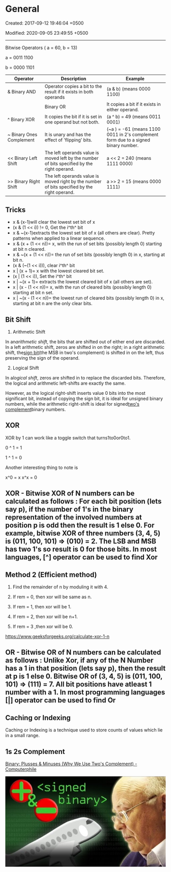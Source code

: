 # General

Created: 2017-09-12 19:46:04 +0500

Modified: 2020-09-05 23:49:55 +0500

---

Bitwise Operators ( a = 60, b = 13)

a = 0011 1100

b = 0000 1101

| **Operator**              | **Description**                                                                              | **Example**                                                                          |
|---------------|------------------------------|----------------------------|
| & Binary AND              | Operator copies a bit to the result if it exists in both operands                            | (a & b) (means 0000 1100)                                                            |
| | Binary OR              | It copies a bit if it exists in either operand.                                              | (a | b) = 61 (means 0011 1101)                                                      |
| ^ Binary XOR             | It copies the bit if it is set in one operand but not both.                                  | (a ^ b) = 49 (means 0011 0001)                                                      |
| ~ Binary Ones Complement | It is unary and has the effect of 'flipping' bits.                                         | (~a ) = -61 (means 1100 0011 in 2's complement form due to a signed binary number. |
| << Binary Left Shift    | The left operands value is moved left by the number of bits specified by the right operand.  | a << 2 = 240 (means 1111 0000)                                                     |
| >> Binary Right Shift   | The left operands value is moved right by the number of bits specified by the right operand. | a >> 2 = 15 (means 0000 1111)                                                      |

## Tricks

- x & (x-1)will clear the lowest set bit of x
- (x & (1 << i)) != 0, Get the i^th^ bit
- x & ~(x-1)extracts the lowest set bit of x (all others are clear). Pretty patterns when applied to a linear sequence.
- x & (x + (1 << n))= x, with the run of set bits (possibly length 0) starting at bit n cleared.
- x & ~(x + (1 << n))= the run of set bits (possibly length 0) in x, starting at bit n.
- (x & (~(1 << i))), clear i^th^ bit
- x | (x + 1)= x with the lowest cleared bit set.
- (x | (1 << i)), Set the i^th^ bit
- x | ~(x + 1)= extracts the lowest cleared bit of x (all others are set).
- x | (x - (1 << n))= x, with the run of cleared bits (possibly length 0) starting at bit n set.
- x | ~(x - (1 << n))= the lowest run of cleared bits (possibly length 0) in x, starting at bit n are the only clear bits.

## Bit Shift

1. Arithmetic Shift

In an*arithmetic shift*, the bits that are shifted out of either end are discarded. In a left arithmetic shift, zeros are shifted in on the right; in a right arithmetic shift, the[sign bit](https://en.wikipedia.org/wiki/Sign_bit)(the MSB in two's complement) is shifted in on the left, thus preserving the sign of the operand.

2. Logical Shift

In a*logical shift*, zeros are shifted in to replace the discarded bits. Therefore, the logical and arithmetic left-shifts are exactly the same.

However, as the logical right-shift inserts value 0 bits into the most significant bit, instead of copying the sign bit, it is ideal for unsigned binary numbers, while the arithmetic right-shift is ideal for signed[two's complement](https://en.wikipedia.org/wiki/Two%27s_complement)binary numbers.

## XOR

XOR by 1 can work like a toggle switch that turns1to0or0to1.

0 ^ 1 = 1

1 ^ 1 = 0

Another interesting thing to note is

x^0 = x
x^x = 0

## XOR - Bitwise XOR of N numbers can be calculated as follows : For each bit position (lets say p), if the number of 1's in the binary representation of the involved numbers at position p is odd then the result is 1 else 0. For example, bitwise XOR of three numbers (3, 4, 5) is (011, 100, 101) => (010) = 2. The LSB and MSB has two 1's so result is 0 for those bits. In most languages, [^] operator can be used to find Xor

## Method 2 (Efficient method)

1. Find the remainder of n by moduling it with 4.

2. If rem = 0, then xor will be same as n.

3. If rem = 1, then xor will be 1.

4. If rem = 2, then xor will be n+1.

5. If rem = 3 ,then xor will be 0.

<https://www.geeksforgeeks.org/calculate-xor-1-n>

## OR - Bitwise OR of N numbers can be calculated as follows : Unlike Xor, if any of the N Number has a 1 in that position (lets say p), then the result at p is 1 else 0. Bitwise OR of (3, 4, 5) is (011, 100, 101) => (111) = 7. All bit positions have atleast 1 number with a 1. In most programming languages [|] operator can be used to find Or

## Caching or Indexing

Caching or Indexing is a technique used to store counts of values which lie in a small range.

## 1s 2s Complement

[Binary: Plusses & Minuses (Why We Use Two's Complement) - Computerphile](https://www.youtube.com/watch?v=lKTsv6iVxV4)

![image](media/General-image1.jpg)
